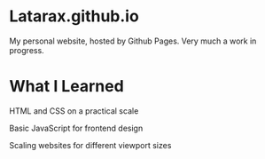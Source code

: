 # Latarax.github.io

My personal website, hosted by Github Pages. Very much a work in progress.

# What I Learned

HTML and CSS on a practical scale

Basic JavaScript for frontend design

Scaling websites for different viewport sizes
